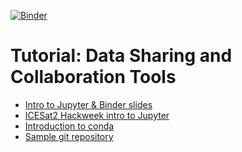 [![Binder](https://mybinder.org/badge_logo.svg)](https://mybinder.org/v2/gh/geohackweek/datasharing/master?filepath=notebooks&urlpath=lab)

# Tutorial: Data Sharing and Collaboration Tools

- [Intro to Jupyter & Binder slides](https://docs.google.com/presentation/d/15d__yUJF_JvNMqTnvXnhjQjNP5bJLc3rlR4tpWRCQxA/edit#slide=id.p)
- [ICESat2 Hackweek intro to Jupyter](https://github.com/ICESAT-2HackWeek/intro-jupyter-git)
- [Introduction to conda](https://nbviewer.jupyter.org/github/geohackweek/datasharing/blob/master/notebooks/03-Conda.ipynb)
- [Sample git repository](https://github.com/geohackweek/sample_project_repository)

